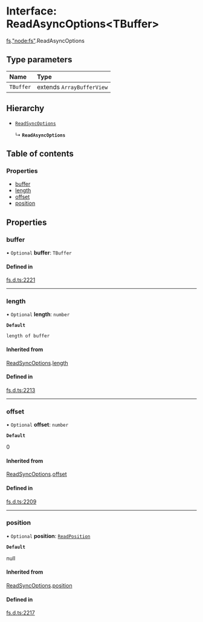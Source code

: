 # Interface: ReadAsyncOptions<TBuffer\>

[fs](../modules/fs.md).["node:fs"](../modules/fs._node_fs_.md).ReadAsyncOptions

## Type parameters

| Name | Type |
| :------ | :------ |
| `TBuffer` | extends `ArrayBufferView` |

## Hierarchy

- [`ReadSyncOptions`](fs._fs_.ReadSyncOptions.md)

  ↳ **`ReadAsyncOptions`**

## Table of contents

### Properties

- [buffer](fs._node_fs_.ReadAsyncOptions.md#buffer)
- [length](fs._node_fs_.ReadAsyncOptions.md#length)
- [offset](fs._node_fs_.ReadAsyncOptions.md#offset)
- [position](fs._node_fs_.ReadAsyncOptions.md#position)

## Properties

### buffer

• `Optional` **buffer**: `TBuffer`

#### Defined in

[fs.d.ts:2221](https://github.com/goodcodedev/bun-types/blob/8bd1b3a/fs.d.ts#L2221)

___

### length

• `Optional` **length**: `number`

**`Default`**

`length of buffer`

#### Inherited from

[ReadSyncOptions](fs._fs_.ReadSyncOptions.md).[length](fs._fs_.ReadSyncOptions.md#length)

#### Defined in

[fs.d.ts:2213](https://github.com/goodcodedev/bun-types/blob/8bd1b3a/fs.d.ts#L2213)

___

### offset

• `Optional` **offset**: `number`

**`Default`**

0

#### Inherited from

[ReadSyncOptions](fs._fs_.ReadSyncOptions.md).[offset](fs._fs_.ReadSyncOptions.md#offset)

#### Defined in

[fs.d.ts:2209](https://github.com/goodcodedev/bun-types/blob/8bd1b3a/fs.d.ts#L2209)

___

### position

• `Optional` **position**: [`ReadPosition`](../modules/fs._fs_.md#readposition)

**`Default`**

null

#### Inherited from

[ReadSyncOptions](fs._fs_.ReadSyncOptions.md).[position](fs._fs_.ReadSyncOptions.md#position)

#### Defined in

[fs.d.ts:2217](https://github.com/goodcodedev/bun-types/blob/8bd1b3a/fs.d.ts#L2217)
